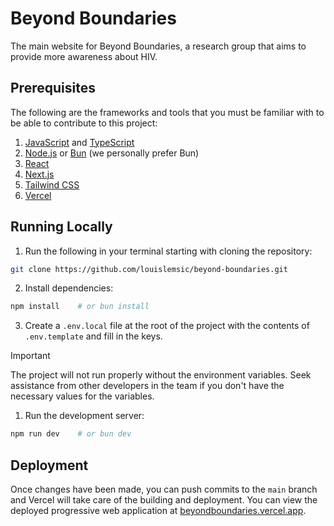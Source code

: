 # Beyond Boundaries
The main website for Beyond Boundaries, a research group that aims to provide more awareness about HIV.

## Prerequisites
The following are the frameworks and tools that you must be familiar with to be able to contribute to this project:
1. [JavaScript](https://developer.mozilla.org/en-US/docs/Web/JavaScript/Reference) and [TypeScript](https://www.typescriptlang.org/docs/handbook/intro.html)
2. [Node.js](https://nodejs.org/en/download/) or [Bun](https://bun.sh/) (we personally prefer Bun)
3. [React](https://react.dev/learn)
4. [Next.js](https://nextjs.org/learn)
5. [Tailwind CSS](https://tailwindcss.com/docs)
6. [Vercel](https://vercel.com/docs)

## Running Locally
1. Run the following in your terminal starting with cloning the repository:
```bash
git clone https://github.com/louislemsic/beyond-boundaries.git
```
2. Install dependencies:
```bash
npm install    # or bun install
```
3. Create a `.env.local` file at the root of the project with the contents of `.env.template` and fill in the keys.

> [!IMPORTANT]
> The project will not run properly without the environment variables. Seek assistance from other developers in the team if you don't have the necessary values for the variables.

1. Run the development server:
```bash
npm run dev    # or bun dev
```

## Deployment
Once changes have been made, you can push commits to the `main` branch and Vercel will take care of the building and deployment. You can view the deployed progressive web application at [beyondboundaries.vercel.app](https://beyondboundaries.vercel.app).